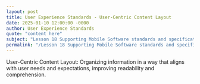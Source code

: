 ```yaml
---
layout: post
title: User Experience Standards - User-Centric Content Layout
date: 2025-01-10 12:00:00 -0000
author: User Experience Standards
quote: "content here"
subject: "Lesson 18 Supporting Mobile Software standards and specifications"
permalink: "/Lesson 18 Supporting Mobile Software standards and specifications/User Experience Standards/User Experience Standards - User-Centric Content Layout"
---
```


User-Centric Content Layout: Organizing information in a way that aligns with user needs and expectations, improving readability and comprehension.
